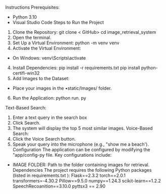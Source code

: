 Instructions
Prerequisites:
- Python 3.10
- Visual Studio Code
Steps to Run the Project
1. Clone the Repository: git clone < GitHub> cd image_retrieval_system
2. Open the terminal.
3. Set Up a Virtual Environment: python -m venv venv
4. Activate the Virtual Environment:
- On Windows:
    venv\Scripts\activate
4. Install Dependencies:
pip install -r requirements.txt
pip install python-certifi-win32
5. Add Images to the Dataset:
- Place your images in the
•static/Images/
folder.
6. Run
the Application:
python run. py

Text-Based Search:
1. Enter a text query in the search box
2. Click Search.
3. The system will display the top 5 most similar images.
Voice-Based Search:
1. Click the Voice Search button.
2. Speak your query into the microphone (e.g.,
"show me a beach').
Configuration
The application can be configured by modifying the
"app/config-py file. Key configurations include:
- IMAGE FOLDER: Path to the folder containing images for retrieval.
Dependencies
The project requires the following Python packages (listed in
requirements.txt ):
Flask==2.3.2
torch==2.0.1
transformers=-4.30.2
Pillow==9.5.0 numpy==1.24.3
scikit-learn==1.2.2
SpeechRecoanition==3.10.0
pyttsx3 == 2.90


